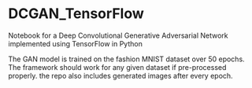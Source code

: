# DCGAN_TensorFlow
Notebook for a Deep Convolutional Generative Adversarial Network implemented using TensorFlow in Python

The GAN model is trained on the fashion MNIST dataset over 50 epochs.
The framework should work for any given dataset if pre-processed properly.
the repo also includes generated images after every epoch.

